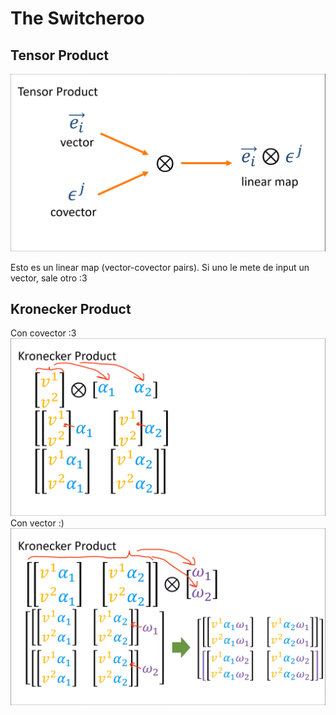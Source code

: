 # The Switcheroo

## Tensor Product

![Tensor Product](tensorproduct.png)

Esto es un linear map (vector-covector pairs). Si uno le mete de input un vector, sale otro :3

## Kronecker Product

Con covector :3
![Kronecker Product with Covector](kronecker2.png)
Con vector :)
![Kronecker product with vector](kronecker3.png)

